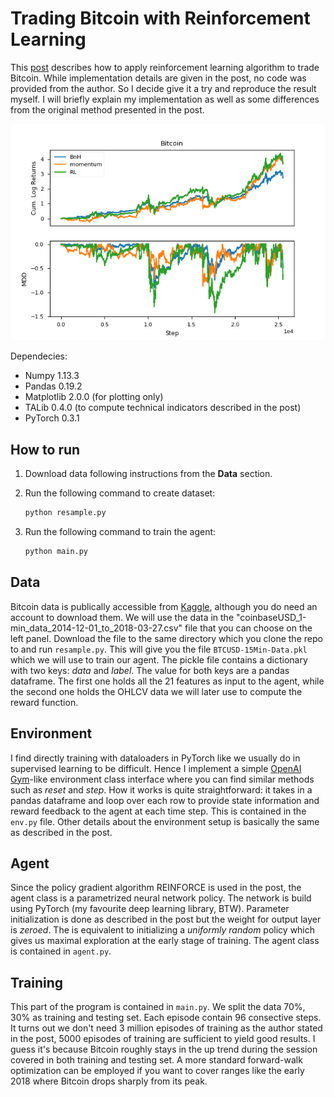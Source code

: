 # Trading Bitcoin with Reinforcement Learning

This [post](https://launchpad.ai/blog/trading-bitcoin) describes how to apply reinforcement learning algorithm to trade Bitcoin. While implementation details are given in the post, no code was provided from the author. So I decide give it a try and reproduce the result myself. I will briefly explain my implementation as well as some differences from the original method presented in the post.

![bitcoin](bitcoin.png)

Dependecies:

- Numpy 1.13.3
- Pandas 0.19.2
- Matplotlib 2.0.0 (for plotting only)
- TALib 0.4.0 (to compute technical indicators described in the post)
- PyTorch 0.3.1



## How to run

1. Download data following instructions from the **Data** section.

2. Run the following command to create dataset:

   ```markdown
   python resample.py
   ```

3. Run the following command to train the agent:

   ```markdown
   python main.py
   ```



## Data

Bitcoin data is publically accessible from [Kaggle](https://www.kaggle.com/mczielinski/bitcoin-historical-data/data), although you do need an account to download them. We will use the data in the "coinbaseUSD_1-min_data_2014-12-01_to_2018-03-27.csv" file that you can choose on the left panel. Download the file to the same directory which you clone the repo to and run `resample.py`. This will give you the file `BTCUSD-15Min-Data.pkl` which we will use to train our agent. The pickle file contains a dictionary with two keys: *data* and *label*. The value for both keys are a pandas dataframe. The first one holds all the 21 features as input to the agent, while the second one holds the OHLCV data we will later use to compute the reward function.



## Environment

I find directly training with dataloaders in PyTorch like we usually do in supervised learning to be difficult. Hence I implement a simple [OpenAI Gym](https://gym.openai.com/)-like environment class interface where you can find similar methods such as *reset* and *step*. How it works is quite straightforward: it takes in a pandas dataframe and loop over each row to provide state information and reward feedback to the agent at each time step. This is contained in the `env.py` file. Other details about the environment setup is basically the same as described in the post.



## Agent

Since the policy gradient algorithm REINFORCE is used in the post, the agent class is a parametrized neural network policy. The network is build using PyTorch (my favourite deep learning library, BTW). Parameter initialization is done as described in the post but the weight for output layer is *zeroed*. The is equivalent to initializing a *uniformly random* policy which gives us maximal exploration at the early stage of training. The agent class is contained in `agent.py`.



## Training

This part of the program is contained in `main.py`. We split the data 70%, 30% as training and testing set. Each episode contain 96 consective steps. It turns out we don't need 3 million episodes of training as the author stated in the post, 5000 episodes of training are sufficient to yield good results. I guess it's because Bitcoin roughly stays in the up trend during the session covered in both training and testing set. A more standard forward-walk optimization can be employed if you want to cover ranges like the early 2018 where Bitcoin drops sharply from its peak.